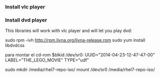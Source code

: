 ### Install vlc player ###

### Install dvd player ###
This libraries will work with vlc player and will let you play dvd:

sudo rpm -ivh http://rpm.livna.org/livna-release.rpm
sudo yum install libdvdcss

para montar el cd-rom
$blkid 
/dev/sr0: UUID="2014-04-23-12-47-47-00" LABEL="THE_LEGO_MOVIE" TYPE="udf" 

sudo mkdir /media/rhel7-repo-iso/
mount /dev/sr0  /media/rhel7-repo-iso/
